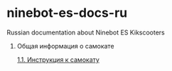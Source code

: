 # ninebot-es-docs-ru
Russian documentation about Ninebot ES Kikscooters
1. Общая информация о самокате

	[1.1. Инструкция к самокату](1._Общая_информация_о_самокате/1.1._Инструкция_к_самокату.md)

